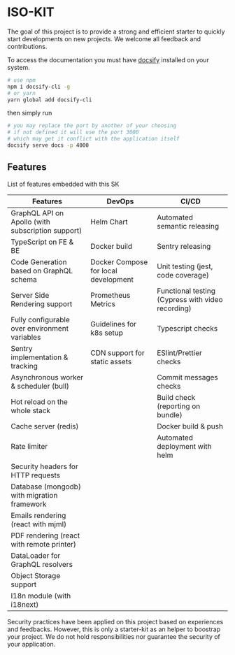 # ISO-KIT

The goal of this project is to provide a strong and efficient starter to quickly start developments on new projects. We welcome all feedback and
contributions.

To access the documentation you must have [docsify] installed on your system.

```bash
# use npm
npm i docsify-cli -g
# or yarn
yarn global add docsify-cli
```

then simply run

```bash
# you may replace the port by another of your choosing
# if not defined it will use the port 3000
# which may get it conflict with the application itself
docsify serve docs -p 4000
```

[docsify]: https://docsify.js.org
[apv]: https://www.appvantage.co

## Features

List of features embedded with this SK

| Features                                          | DevOps                               | CI/CD                                             |
| ------------------------------------------------- | ------------------------------------ | ------------------------------------------------- |
| GraphQL API on Apollo (with subscription support) | Helm Chart                           | Automated semantic releasing                      |
| TypeScript on FE & BE                             | Docker build                         | Sentry releasing                                  |
| Code Generation based on GraphQL schema           | Docker Compose for local development | Unit testing (jest, code coverage)                |
| Server Side Rendering support                     | Prometheus Metrics                   | Functional testing (Cypress with video recording) |
| Fully configurable over environment variables     | Guidelines for k8s setup             | Typescript checks                                 |
| Sentry implementation & tracking                  | CDN support for static assets        | ESlint/Prettier checks                            |
| Asynchronous worker & scheduler (bull)            |                                      | Commit messages checks                            |
| Hot reload on the whole stack                     |                                      | Build check (reporting on bundle)                 |
| Cache server (redis)                              |                                      | Docker build & push                               |
| Rate limiter                                      |                                      | Automated deployment with helm                    |
| Security headers for HTTP requests                |                                      |                                                   |
| Database (mongodb) with migration framework       |                                      |                                                   |
| Emails rendering (react with mjml)                |                                      |                                                   |
| PDF rendering (react with remote printer)         |                                      |                                                   |
| DataLoader for GraphQL resolvers                  |                                      |                                                   |
| Object Storage support                            |                                      |                                                   |
| I18n module (with i18next)                        |                                      |                                                   |

Security practices have been applied on this project based on experiences and feedbacks.
However, this is only a starter-kit as an helper to boostrap your project.
We do not hold responsibilities nor guarantee the security of your application.
